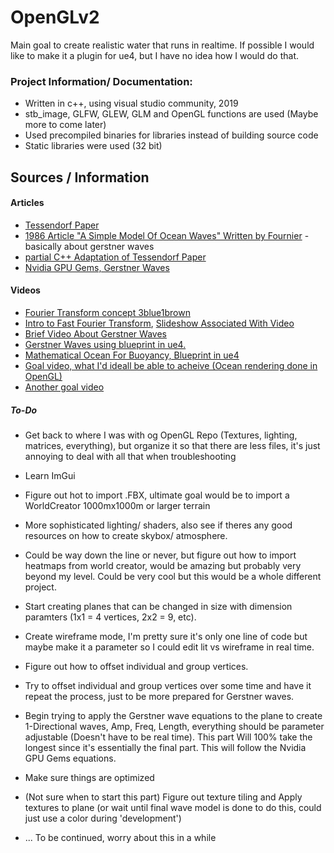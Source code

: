 # OpenGLv2
Main goal to create realistic water that runs in realtime. If possible I would like to make it a plugin for ue4, but I have no idea how I would do that.
### Project Information/ Documentation:
- Written in c++, using visual studio community, 2019
- stb_image, GLFW, GLEW, GLM and OpenGL functions are used (Maybe more to come later)
- Used precompiled binaries for libraries instead of building source code
- Static libraries were used (32 bit)
## Sources / Information

#### Articles
* [Tessendorf Paper](http://citeseerx.ist.psu.edu/viewdoc/download?doi=10.1.1.161.9102&rep=rep1&type=pdf)
* [1986 Article "A Simple Model Of Ocean Waves" Written by Fournier](http://users.encs.concordia.ca/~grogono/Graphics/waves-1.pdf) - basically about gerstner waves
* [partial C++ Adaptation of Tessendorf Paper](https://www.scratchapixel.com/lessons/procedural-generation-virtual-worlds/simulating-odean-waves/simulating-surface-ocean)
* [Nvidia GPU Gems, Gerstner Waves](https://developer.nvidia.com/gpugems/gpugems/part-i-natural-effects/chapter-1-effective-water-simulation-physical-models)

#### Videos
* [Fourier Transform concept 3blue1brown](https://www.youtube.com/watch?v=spUNpyF58BY&list=PLJPAgezdQHRH8PKECjIxSL-CBmB8k-2nR&index=2)
* [Intro to Fast Fourier Transform](https://www.youtube.com/watch?v=P4G0hn5QhMs), 
[Slideshow Associated With Video](https://www.slideshare.net/Codemotion/an-introduction-to-realistic-ocean-rendering-through-fft-fabio-suriano-codemotion-rome-2017)
* [Brief Video About Gerstner Waves](https://www.youtube.com/watch?v=V4yZigMSLiU&list=PLJPAgezdQHRH8PKECjIxSL-CBmB8k-2nR&index=1)
* [Gerstner Waves using blueprint in ue4.](https://www.youtube.com/watch?v=ANaER2rvd9M&list=PLJPAgezdQHREuUxXIzpBaGWLBYRJomN_l&index=2)
* [Mathematical Ocean For Buoyancy, Blueprint in ue4](https://www.youtube.com/watch?v=spUNpyF58BY&list=PLJPAgezdQHRH8PKECjIxSL-CBmB8k-2nR&index=2)
* [Goal video, what I'd ideall be able to acheive (Ocean rendering done in OpenGL)](https://www.youtube.com/watch?v=CeJCNmI-B7s&list=PLJPAgezdQHREseDfQ5LaUd5Sn3ONhlXEL&index=1)
* [Another goal video](https://www.youtube.com/watch?v=OQ3D0Q5BlOs&list=PLJPAgezdQHREseDfQ5LaUd5Sn3ONhlXEL&index=2)


##### To-Do
* Get back to where I was with og OpenGL Repo (Textures, lighting, matrices, everything), but organize it so that there are less files, it's just annoying to deal with all that when troubleshooting
* Learn ImGui
* Figure out hot to import .FBX, ultimate goal would be to import a WorldCreator 1000mx1000m or larger terrain
* More sophisticated lighting/ shaders, also see if theres any good resources on how to create skybox/ atmosphere.
* Could be way down the line or never, but figure out how to import heatmaps from world creator, would be amazing but probably very beyond my level. Could be very cool but this would be a whole different project.
* Start creating planes that can be changed in size with dimension paramters (1x1 = 4 vertices, 2x2 = 9, etc).
* Create wireframe mode, I'm pretty sure it's only one line of code but maybe make it a parameter so I could edit lit vs wireframe in real time.
* Figure out how to offset individual and group vertices.
* Try to offset individual and group vertices over some time and have it repeat the process, just to be more prepared for Gerstner waves.
* Begin trying to apply the Gerstner wave equations to the plane to create 1-Directional waves, Amp, Freq, Length, everything should be parameter adjustable (Doesn't have to be real time). This part Will 100% take the longest since it's essentially the final part. This will follow the Nvidia GPU Gems equations.
* Make sure things are optimized
* (Not sure when to start this part) Figure out texture tiling and Apply textures to plane (or wait until final wave model is done to do this, could just use a color during 'development')

* ... To be continued, worry about this in a while
